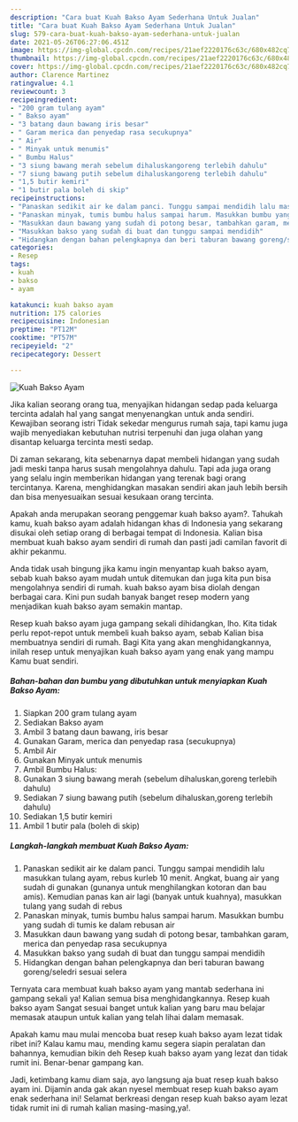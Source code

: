 ```yaml
---
description: "Cara buat Kuah Bakso Ayam Sederhana Untuk Jualan"
title: "Cara buat Kuah Bakso Ayam Sederhana Untuk Jualan"
slug: 579-cara-buat-kuah-bakso-ayam-sederhana-untuk-jualan
date: 2021-05-26T06:27:06.451Z
image: https://img-global.cpcdn.com/recipes/21aef2220176c63c/680x482cq70/kuah-bakso-ayam-foto-resep-utama.jpg
thumbnail: https://img-global.cpcdn.com/recipes/21aef2220176c63c/680x482cq70/kuah-bakso-ayam-foto-resep-utama.jpg
cover: https://img-global.cpcdn.com/recipes/21aef2220176c63c/680x482cq70/kuah-bakso-ayam-foto-resep-utama.jpg
author: Clarence Martinez
ratingvalue: 4.1
reviewcount: 3
recipeingredient:
- "200 gram tulang ayam"
- " Bakso ayam"
- "3 batang daun bawang iris besar"
- " Garam merica dan penyedap rasa secukupnya"
- " Air"
- " Minyak untuk menumis"
- " Bumbu Halus"
- "3 siung bawang merah sebelum dihaluskangoreng terlebih dahulu"
- "7 siung bawang putih sebelum dihaluskangoreng terlebih dahulu"
- "1,5 butir kemiri"
- "1 butir pala boleh di skip"
recipeinstructions:
- "Panaskan sedikit air ke dalam panci. Tunggu sampai mendidih lalu masukkan tulang ayam, rebus kurleb 10 menit. Angkat, buang air yang sudah di gunakan (gunanya untuk menghilangkan kotoran dan bau amis). Kemudian panas kan air lagi (banyak untuk kuahnya), masukkan tulang yang sudah di rebus"
- "Panaskan minyak, tumis bumbu halus sampai harum. Masukkan bumbu yang sudah di tumis ke dalam rebusan air"
- "Masukkan daun bawang yang sudah di potong besar, tambahkan garam, merica dan penyedap rasa secukupnya"
- "Masukkan bakso yang sudah di buat dan tunggu sampai mendidih"
- "Hidangkan dengan bahan pelengkapnya dan beri taburan bawang goreng/seledri sesuai selera"
categories:
- Resep
tags:
- kuah
- bakso
- ayam

katakunci: kuah bakso ayam 
nutrition: 175 calories
recipecuisine: Indonesian
preptime: "PT12M"
cooktime: "PT57M"
recipeyield: "2"
recipecategory: Dessert

---
```



![Kuah Bakso Ayam](https://img-global.cpcdn.com/recipes/21aef2220176c63c/680x482cq70/kuah-bakso-ayam-foto-resep-utama.jpg)

Jika kalian seorang orang tua, menyajikan hidangan sedap pada keluarga tercinta adalah hal yang sangat menyenangkan untuk anda sendiri. Kewajiban seorang istri Tidak sekedar mengurus rumah saja, tapi kamu juga wajib menyediakan kebutuhan nutrisi terpenuhi dan juga olahan yang disantap keluarga tercinta mesti sedap.

Di zaman  sekarang, kita sebenarnya dapat membeli hidangan yang sudah jadi meski tanpa harus susah mengolahnya dahulu. Tapi ada juga orang yang selalu ingin memberikan hidangan yang terenak bagi orang tercintanya. Karena, menghidangkan masakan sendiri akan jauh lebih bersih dan bisa menyesuaikan sesuai kesukaan orang tercinta. 



Apakah anda merupakan seorang penggemar kuah bakso ayam?. Tahukah kamu, kuah bakso ayam adalah hidangan khas di Indonesia yang sekarang disukai oleh setiap orang di berbagai tempat di Indonesia. Kalian bisa membuat kuah bakso ayam sendiri di rumah dan pasti jadi camilan favorit di akhir pekanmu.

Anda tidak usah bingung jika kamu ingin menyantap kuah bakso ayam, sebab kuah bakso ayam mudah untuk ditemukan dan juga kita pun bisa mengolahnya sendiri di rumah. kuah bakso ayam bisa diolah dengan berbagai cara. Kini pun sudah banyak banget resep modern yang menjadikan kuah bakso ayam semakin mantap.

Resep kuah bakso ayam juga gampang sekali dihidangkan, lho. Kita tidak perlu repot-repot untuk membeli kuah bakso ayam, sebab Kalian bisa membuatnya sendiri di rumah. Bagi Kita yang akan menghidangkannya, inilah resep untuk menyajikan kuah bakso ayam yang enak yang mampu Kamu buat sendiri.

<!--inarticleads1-->

##### Bahan-bahan dan bumbu yang dibutuhkan untuk menyiapkan Kuah Bakso Ayam:

1. Siapkan 200 gram tulang ayam
1. Sediakan  Bakso ayam
1. Ambil 3 batang daun bawang, iris besar
1. Gunakan  Garam, merica dan penyedap rasa (secukupnya)
1. Ambil  Air
1. Gunakan  Minyak untuk menumis
1. Ambil  Bumbu Halus:
1. Gunakan 3 siung bawang merah (sebelum dihaluskan,goreng terlebih dahulu)
1. Sediakan 7 siung bawang putih (sebelum dihaluskan,goreng terlebih dahulu)
1. Sediakan 1,5 butir kemiri
1. Ambil 1 butir pala (boleh di skip)




<!--inarticleads2-->

##### Langkah-langkah membuat Kuah Bakso Ayam:

1. Panaskan sedikit air ke dalam panci. Tunggu sampai mendidih lalu masukkan tulang ayam, rebus kurleb 10 menit. Angkat, buang air yang sudah di gunakan (gunanya untuk menghilangkan kotoran dan bau amis). Kemudian panas kan air lagi (banyak untuk kuahnya), masukkan tulang yang sudah di rebus
1. Panaskan minyak, tumis bumbu halus sampai harum. Masukkan bumbu yang sudah di tumis ke dalam rebusan air
1. Masukkan daun bawang yang sudah di potong besar, tambahkan garam, merica dan penyedap rasa secukupnya
1. Masukkan bakso yang sudah di buat dan tunggu sampai mendidih
1. Hidangkan dengan bahan pelengkapnya dan beri taburan bawang goreng/seledri sesuai selera




Ternyata cara membuat kuah bakso ayam yang mantab sederhana ini gampang sekali ya! Kalian semua bisa menghidangkannya. Resep kuah bakso ayam Sangat sesuai banget untuk kalian yang baru mau belajar memasak ataupun untuk kalian yang telah lihai dalam memasak.

Apakah kamu mau mulai mencoba buat resep kuah bakso ayam lezat tidak ribet ini? Kalau kamu mau, mending kamu segera siapin peralatan dan bahannya, kemudian bikin deh Resep kuah bakso ayam yang lezat dan tidak rumit ini. Benar-benar gampang kan. 

Jadi, ketimbang kamu diam saja, ayo langsung aja buat resep kuah bakso ayam ini. Dijamin anda gak akan nyesel membuat resep kuah bakso ayam enak sederhana ini! Selamat berkreasi dengan resep kuah bakso ayam lezat tidak rumit ini di rumah kalian masing-masing,ya!.

